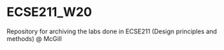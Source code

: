 # ECSE211_W20
Repository for archiving the labs done in ECSE211 (Design principles and methods) @ McGill
